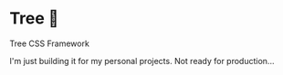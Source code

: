 # Tree 🌲
Tree CSS Framework

I'm just building it for my personal projects. Not ready for production...